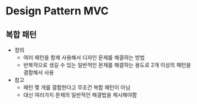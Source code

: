 # Design Pattern MVC

## 복합 패턴

- 정의
   - 여러 패턴을 함께 사용해서 디자인 문제를 해결하는 방법
   - 반복적으로 생길 수 있는 일반적인 문제를 해결하는 용도로 2개 이상의 패턴을 결합해서 사용
- 참고
   - 패턴 몇 개를 결합한다고 무조건 복합 패턴이 아님
   - 대신 여러가지 문제의 일반적인 해결법을 제시해야함
